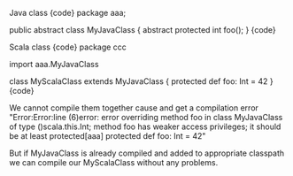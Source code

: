 Java class
{code}
 package aaa;

 public abstract class MyJavaClass {
     abstract protected int foo();
 }
{code}

Scala class
{code}
 package ccc

 import aaa.MyJavaClass

 class MyScalaClass extends MyJavaClass {
     protected def foo: Int = 42
 }
{code}

 We cannot compile them together cause and get a compilation error
 "Error:Error:line (6)error: error overriding method foo in class MyJavaClass
 of type ()scala.this.Int;
 method foo has weaker access privileges; it should be at least
 protected[aaa]
 protected def foo: Int = 42"

But if MyJavaClass is already compiled and added to appropriate classpath we can compile our MyScalaClass without any problems. 
